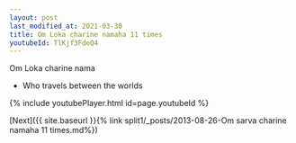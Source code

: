 ```yaml
---
layout: post
last_modified_at: 2021-03-30
title: Om Loka charine namaha 11 times
youtubeId: TlKjf3FdeQ4
---
```

 
 
Om Loka charine nama 
 
 -  Who travels between the worlds 
 
  
 
  
 
 
 
 
 
 


{% include youtubePlayer.html id=page.youtubeId %}
 
[Next]({{ site.baseurl }}{% link  split1/_posts/2013-08-26-Om sarva charine namaha 11 times.md%})
 
